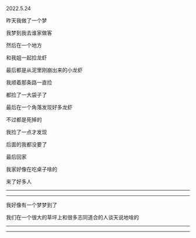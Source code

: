 2022.5.24

昨天我做了一个梦

我梦到我去谁家做客

然后在一个地方

和我姐一起捡龙虾

最后都是从泥里刚崩出来的小龙虾

我顺着那条路一直捡

都捡了一大袋子了

最后在一个角落发现好多龙虾

不过都是死掉的

我捡了一点才发现

后面的我都没要了

最后回家

我家好像在吃桌子啥的

来了好多人

-------------

-------------

我好像有一个梦梦到了

我们在一个很大的草坪上和很多志同道合的人谈天说地啥的

------

-------

